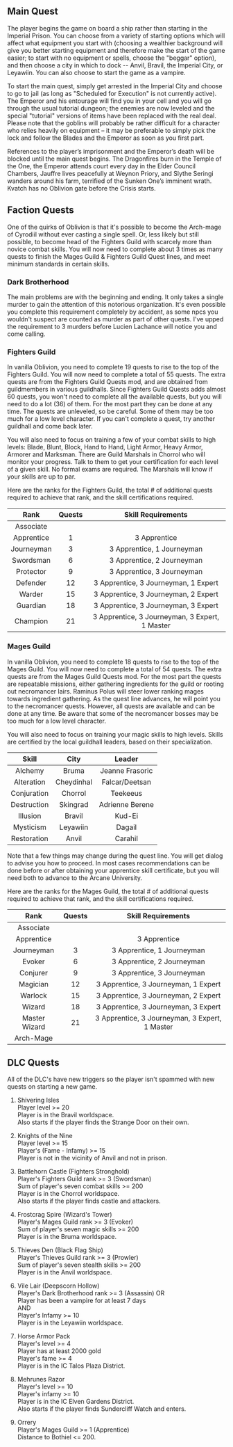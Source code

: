 ## Main Quest

The player begins the game on board a ship rather than starting in the Imperial Prison. You can choose from a variety of starting options which will affect what equipment you start with (choosing a wealthier background will give you better starting equipment and therefore make the start of the game easier; to start with no equipment or spells, choose the "beggar" option), and then choose a city in which to dock -- Anvil, Bravil, the Imperial City, or Leyawiin. You can also choose to start the game as a vampire.

To start the main quest, simply get arrested in the Imperial City and choose to go to jail (as long as "Scheduled for Execution" is not currently active). The Emperor and his entourage will find you in your cell and you will go through the usual tutorial dungeon; the enemies are now leveled and the special "tutorial" versions of items have been replaced with the real deal. Please note that the goblins will probably be rather difficult for a character who relies heavily on equipment – it may be preferable to simply pick the lock and follow the Blades and the Emperor as soon as you first part.

References to the player’s imprisonment and the Emperor’s death will be blocked until the main quest begins. The Dragonfires burn in the Temple of the One, the Emperor attends court every day in the Elder Council Chambers, Jauffre lives peacefully at Weynon Priory, and Slythe Seringi wanders around his farm, terrified of the Sunken One’s imminent wrath. Kvatch has no Oblivion gate before the Crisis starts.

## Faction Quests

One of the quirks of Oblivion is that it's possible to become the Arch-mage of Cyrodiil without ever casting a single spell. Or, less likely but still possible,
to become head of the Fighters Guild with scarcely more than novice combat skills. You will now need to complete about 3 times as many quests to finish the Mages Guild & Fighters Guild Quest lines, and meet minimum standards in certain skills.

### Dark Brotherhood

The main problems are with the beginning and ending. It only takes a single murder to gain the attention of this notorious organization. It's even possible you complete this requirement completely by accident, as some npcs you wouldn't suspect are counted as murder as part of other quests. I've upped the requirement to 3 murders before Lucien Lachance will notice you and come calling.

### Fighters Guild

In vanilla Oblivion, you need to complete 19 quests to rise to the top of the Fighters Guild. You will now need to complete a total of 55 quests. The extra quests
are from the Fighters Guild Quests mod, and are obtained from guildmembers in various guildhalls. Since Fighters Guild Quests adds almost 60 quests, you won't need
to complete all the available quests, but you will need to do a lot (36) of them. For the most part they can be done at any time. The quests are unleveled, so be
careful. Some of them may be too much for a low level character. If you can't complete a quest, try another guildhall and come back later.

You will also need to focus on training a few of your combat skills to high levels: Blade, Blunt, Block, Hand to Hand, Light Armor, Heavy Armor, Armorer and Marksman.
There are Guild Marshals in Chorrol who will monitor your progress. Talk to them to get your certification for each level of a given skill. No formal exams are
required. The Marshals will know if your skills are up to par.

Here are the ranks for the Fighters Guild, the total # of additional quests required to achieve that rank, and the skill certifications required.

| Rank   | Quests | Skill Requirements
|:--------------:|:-------------:|:-------------:|
|Associate| |
|Apprentice|	1	| 3 Apprentice
|Journeyman|	3	| 3 Apprentice, 1 Journeyman
|Swordsman	| 6	| 3 Apprentice, 2 Journeyman
|Protector	| 9	| 3 Apprentice, 3 Journeyman
|Defender|	12|	3 Apprentice, 3 Journeyman, 1 Expert
|Warder	|	15	| 3 Apprentice, 3 Journeyman, 2 Expert
|Guardian|	18	| 3 Apprentice, 3 Journeyman, 3 Expert
|Champion|	21	| 3 Apprentice, 3 Journeyman, 3 Expert, 1 Master

### Mages Guild

In vanilla Oblivion, you need to complete 18 quests to rise to the top of the Mages Guild. You will now need to complete a total of 54 quests. The extra quests
are from the Mages Guild Quests mod. For the most part the quests are repeatable missions, either gathering ingredients for the guild or rooting out necromancer lairs.
Raminus Polus will steer lower ranking mages towards ingredient gathering. As the quest line advances, he will point you to the necromancer quests. However, all quests
are available and can be done at any time. Be aware that some of the necromancer bosses may be too much for a low level character.

You will also need to focus on training your magic skills to high levels. Skills are certified by the local guildhall leaders, based on their specialization.

| Skill   | City | Leader
|:--------------:|:-------------:|:-------------:|
|Alchemy| 	Bruma	|	Jeanne Frasoric
|Alteration| 	Cheydinhal|	Falcar/Deetsan
|Conjuration |	Chorrol	|	Teekeeus
|Destruction |	Skingrad	|Adrienne Berene
|Illusion |	Bravil	|	Kud-Ei
|Mysticism |	Leyawiin|	Dagail
|Restoration |	Anvil	|	Carahil

Note that a few things may change during the quest line. You will get dialog to advise you how to proceed. In most cases recommendations can be done before or after
obtaining your apprentice skill certificate, but you will need both to advance to the Arcane University.

Here are the ranks for the Mages Guild, the total # of additional quests required to achieve that rank, and the skill certifications required.

|Rank	|    Quests	|Skill Requirements
|:--------------:|:-------------:|:-------------:|
|Associate||
|Apprentice|	|	3 Apprentice
|Journeyman|	3|	3 Apprentice, 1 Journeyman
|Evoker|		6	|3 Apprentice, 2 Journeyman
|Conjurer	|9	|3 Apprentice, 3 Journeyman
|Magician	|12|	3 Apprentice, 3 Journeyman, 1 Expert
|Warlock	|	15|	3 Apprentice, 3 Journeyman, 2 Expert
|Wizard	|	18|	3 Apprentice, 3 Journeyman, 3 Expert
|Master Wizard|	21|	3 Apprentice, 3 Journeyman, 3 Expert, 1 Master
|Arch-Mage| |

## DLC Quests

All of the DLC's have new triggers so the player isn't spammed with new quests on starting a new game.

1) Shivering Isles <br />
Player level >= 20<br />
Player is in the Bravil worldspace.<br />
Also starts if the player finds the Strange Door on their own.<br />

3) Knights of the Nine<br />
Player level >= 15<br />
Player's (Fame - Infamy) >= 15<br />
Player is not in the vicinity of Anvil and not in prison.<br />

4) Battlehorn Castle (Fighters Stronghold)<br />
Player's Fighters Guild rank >= 3 (Swordsman)<br />
Sum of player's seven combat skills >= 200<br />
Player is in the Chorrol worldspace.<br />
Also starts if the player finds castle and attackers.<br />

5) Frostcrag Spire (Wizard's Tower)<br />
Player's Mages Guild rank >= 3 (Evoker)<br />
Sum of player's seven magic skills >= 200<br />
Player is in the Bruma worldspace.<br />

6) Thieves Den (Black Flag Ship)<br />
Player's Thieves Guild rank >= 3 (Prowler)<br />
Sum of player's seven stealth skills >= 200<br />
Player is in the Anvil worldspace.<br />

8) Vile Lair (Deepscorn Hollow)<br />
Player's Dark Brotherhood rank >= 3 (Assassin) OR<br />
Player has been a vampire for at least 7 days<br />
AND<br />
Player's Infamy >= 10<br />
Player is in the Leyawiin worldspace.<br />

9) Horse Armor Pack<br />
Player's level >= 4<br />
Player has at least 2000 gold<br />
Player's fame >= 4<br />
Player is in the IC Talos Plaza District.<br />

10) Mehrunes Razor<br />
Player's level >= 10<br />
Player's infamy >= 10<br />
Player is in the IC Elven Gardens District.<br />
Also starts if the player finds Sundercliff Watch and enters.<br />

11) Orrery<br />
Player's Mages Guild >= 1 (Apprentice)<br />
Distance to Bothiel <= 200.<br />

